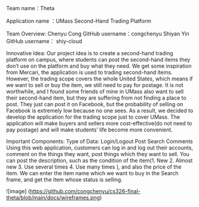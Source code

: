 Team name：Theta

Application name ：UMass Second-Hand Trading Platform

Team Overview: Chenyu Cong     GitHub username：congchenyu
	       Shiyan Yin      GitHub username： shiy-cloud

Innovative Idea: 
Our project idea is to create a second-hand trading platform on campus, where students can post the second-hand items they don’t use on the platform and buy what they need. 
We get some inspiration from Mercari, the application is used to trading second-hand items. However, the trading scope covers the whole United States, which means if we want to sell or buy the item, we still need to pay for postage. It is not worthwhile, and I found some friends of mine in UMass also want to sell their second-hand item, but they are suffering from not finding a place to post. They just can post it on Facebook, but the probability of selling on Facebook is extremely low because no one sees. As a result, we decided to develop the application for the trading scope just to cover UMass. The application will make buyers and sellers more cost-effective(do not need to pay postage) and will make students’ life become more convenient. 


Important Components:
Type of Data:
Login/Logout
Post 
Search 
Comments
Using this web application, customers can log in and log out their accounts, comment on the things they want, post things which they want to sell. You can post the description, such as the condition of the item(1. New 2. Almost new 3. Use several times 4. Use many times ), and also the price of the item. We can enter the item name which we want to buy in the Search frame, and get the item whose status is selling.


![image] (https://github.com/congchenyu/cs326-final-theta/blob/main/docs/wireframes.png)


